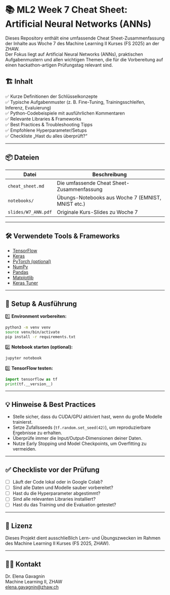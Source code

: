 # 📚 ML2 Week 7 Cheat Sheet: Artificial Neural Networks (ANNs)

Dieses Repository enthält eine umfassende Cheat Sheet-Zusammenfassung der Inhalte aus Woche 7 des Machine Learning II Kurses (FS 2025) an der ZHAW.  
Der Fokus liegt auf Artificial Neural Networks (ANNs), praktischen Aufgabenmustern und allen wichtigen Themen, die für die Vorbereitung auf einen hackathon-artigen Prüfungstag relevant sind.

## 🏗 Inhalt

✅ Kurze Definitionen der Schlüsselkonzepte  
✅ Typische Aufgabenmuster (z. B. Fine-Tuning, Trainingsschleifen, Inferenz, Evaluierung)  
✅ Python-Codebeispiele mit ausführlichen Kommentaren  
✅ Relevante Libraries & Frameworks  
✅ Best Practices & Troubleshooting Tipps  
✅ Empfohlene Hyperparameter/Setups  
✅ Checkliste „Hast du alles überprüft?“

---

## 📦 Dateien

| Datei                   | Beschreibung                                      |
|-------------------------|--------------------------------------------------|
| `cheat_sheet.md`        | Die umfassende Cheat Sheet-Zusammenfassung       |
| `notebooks/`           | Übungs-Notebooks aus Woche 7 (EMNIST, MNIST etc.)|
| `slides/W7_ANN.pdf`    | Originale Kurs-Slides zu Woche 7                 |

---

## 🛠 Verwendete Tools & Frameworks

- [TensorFlow](https://www.tensorflow.org/)
- [Keras](https://keras.io/)
- [PyTorch (optional)](https://pytorch.org/)
- [NumPy](https://numpy.org/)
- [Pandas](https://pandas.pydata.org/)
- [Matplotlib](https://matplotlib.org/)
- [Keras Tuner](https://keras.io/keras_tuner/)

---

## 🚀 Setup & Ausführung

1️⃣ **Environment vorbereiten:**  
```bash
python3 -m venv venv
source venv/bin/activate
pip install -r requirements.txt
```

2️⃣ **Notebook starten (optional):**  
```bash
jupyter notebook
```

3️⃣ **TensorFlow testen:**  
```python
import tensorflow as tf
print(tf.__version__)
```

---

## 💡 Hinweise & Best Practices

- Stelle sicher, dass du CUDA/GPU aktiviert hast, wenn du große Modelle trainierst.
- Setze Zufallsseeds (`tf.random.set_seed(42)`), um reproduzierbare Ergebnisse zu erhalten.
- Überprüfe immer die Input/Output-Dimensionen deiner Daten.
- Nutze Early Stopping und Model Checkpoints, um Overfitting zu vermeiden.

---

## ✅ Checkliste vor der Prüfung

- [ ] Läuft der Code lokal oder in Google Colab?
- [ ] Sind alle Daten und Modelle sauber vorbereitet?
- [ ] Hast du die Hyperparameter abgestimmt?
- [ ] Sind alle relevanten Libraries installiert?
- [ ] Hast du das Training und die Evaluation getestet?

---

## 📄 Lizenz

Dieses Projekt dient ausschließlich Lern- und Übungszwecken im Rahmen des Machine Learning II Kurses (FS 2025, ZHAW).

---

## 👩‍🏫 Kontakt

Dr. Elena Gavagnin  
Machine Learning II, ZHAW  
elena.gavagnin@zhaw.ch

